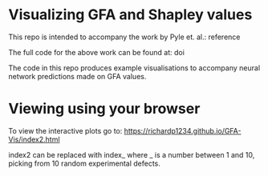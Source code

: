 # Visualizing GFA and Shapley values

This repo is intended to accompany the work by Pyle et. al.:
	reference

The full code for the above work can be found at:
	doi

The code in this repo produces example visualisations to accompany neural network predictions made on GFA values.

# Viewing using your browser

To view the interactive plots go to:
https://richardp1234.github.io/GFA-Vis/index2.html

index2 can be replaced with index_ where _ is a number between 1 and 10, picking from 10 random experimental defects.
